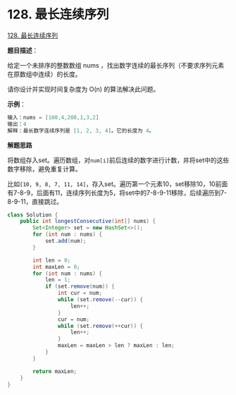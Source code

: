 # 128. 最长连续序列

[128. 最长连续序列](https://leetcode.cn/problems/longest-consecutive-sequence/)

**题目描述**：

给定一个未排序的整数数组 nums ，找出数字连续的最长序列（不要求序列元素在原数组中连续）的长度。

请你设计并实现时间复杂度为 O(n) 的算法解决此问题。

**示例**：

```java
输入：nums = [100,4,200,1,3,2]
输出：4
解释：最长数字连续序列是 [1, 2, 3, 4]。它的长度为 4。
```

**解题思路**

将数组存入set。遍历数组，对`num[i]`前后连续的数字进行计数，并将set中的这些数字移除，避免重复计算。

比如`[10, 9, 8, 7, 11, 14]`，存入set。遍历第一个元素10，set移除10，10前面有7-8-9，后面有11，连续序列长度为5，将set中的7-8-9-11移除，后续遍历到7-8-9-11，直接跳过。

```java
class Solution {
    public int longestConsecutive(int[] nums) {
        Set<Integer> set = new HashSet<>();
        for (int num : nums) {
            set.add(num);
        }

        int len = 0;
        int maxLen = 0;
        for (int num : nums) {
            len = 1;
            if (set.remove(num)) {
                int cur = num;
                while (set.remove(--cur)) {
                    len++;
                }
                cur = num;
                while (set.remove(++cur)) {
                    len++;
                }
                maxLen = maxLen > len ? maxLen : len;
            }
        }

        return maxLen;
    }
}
```


